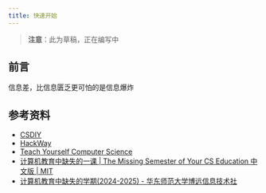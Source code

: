 ```yaml
---
title: 快速开始
---
```


> **注意**：此为草稿，正在编写中

## 前言

信息差，比信息匮乏更可怕的是信息爆炸

## 参考资料

- [CSDIY](https://csdiy.wiki/)
- [HackWay](https://hackway.org/)
- [Teach Yourself Computer Science](https://teachyourselfcs.com/)
- [计算机教育中缺失的一课 | The Missing Semester of Your CS Education 中文版 | MIT](https://missing-semester-cn.github.io/)
- [计算机教育中缺失的学期(2024-2025) - 华东师范大学博远信息技术社](https://www.bilibili.com/video/BV1JkzGYuEGo/)
